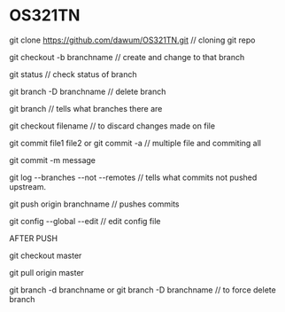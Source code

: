 # OS321TN
git clone https://github.com/dawum/OS321TN.git // cloning git repo

git checkout -b branchname // create and change to that branch

git status // check status of branch

git branch -D branchname // delete branch 

git branch // tells what branches there are 

git checkout filename // to discard changes made on file

git commit file1 file2 or git commit -a // multiple file and commiting all

git commit -m message 

git log --branches --not --remotes // tells what commits not pushed upstream.

git push origin branchname // pushes commits

git config --global --edit // edit config file

AFTER PUSH 

git checkout master 

git pull origin master

git branch -d branchname or git branch -D branchname // to force delete branch
